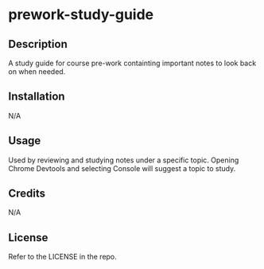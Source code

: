 # prework-study-guide

## Description
A study guide for course pre-work containting important notes to look back on when needed.


## Installation

N/A

## Usage

Used by reviewing and studying notes under a specific topic. Opening Chrome Devtools and selecting Console will suggest a topic to study. 

## Credits

N/A

## License

Refer to the LICENSE in the repo.

